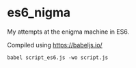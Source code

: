 # es6_nigma
My attempts at the enigma machine in ES6.

Compiled using https://babeljs.io/

`babel script_es6.js -wo script.js`
